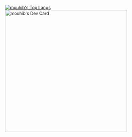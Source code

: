 [![mouhib's Top Langs](https://github-readme-stats.vercel.app/api/top-langs/?username=mmouhib&&layout=compact&theme=algolia)](https://github.com/mmouhib/mmouhib)
<a href="https://app.daily.dev/mouhib"><img src="https://api.daily.dev/devcards/a50e8c11b91a4a93b51c5ad2d93f1748.png?r=q0v" width="400" alt="mouhib's Dev Card"/></a>
